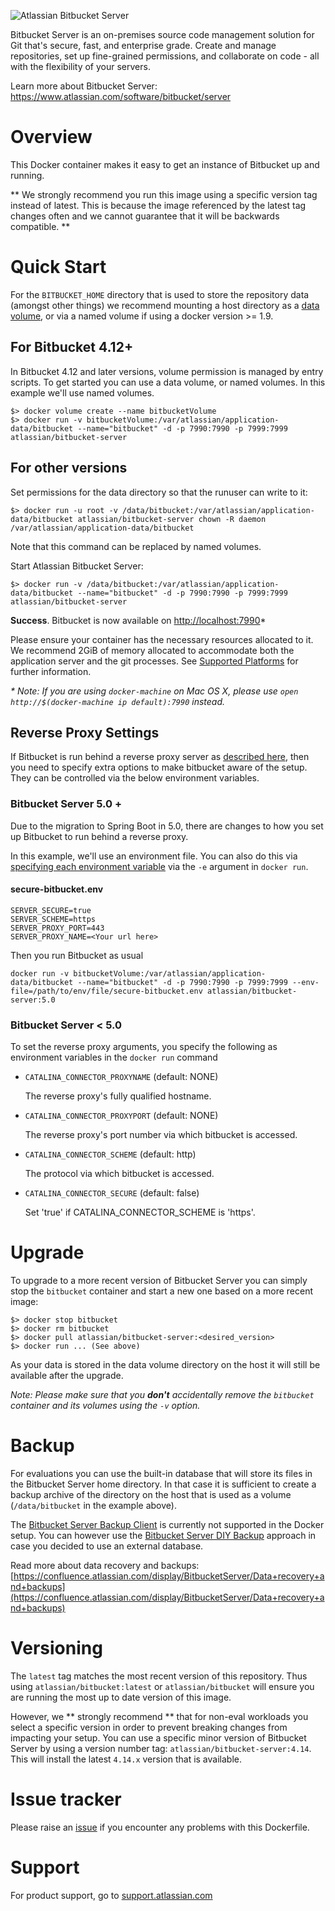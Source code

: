 ![Atlassian Bitbucket Server](https://www.atlassian.com/dam/wac/legacy/bitbucket_logo_landing.png)

Bitbucket Server is an on-premises source code management solution for Git that's secure, fast, and enterprise grade. Create and manage repositories, set up fine-grained permissions, and collaborate on code - all with the flexibility of your servers.

Learn more about Bitbucket Server: <https://www.atlassian.com/software/bitbucket/server>

# Overview

This Docker container makes it easy to get an instance of Bitbucket up and running.

** We strongly recommend you run this image using a specific version tag instead of latest. This is because the image referenced by the latest tag changes often and we cannot guarantee that it will be backwards compatible. **

# Quick Start

For the `BITBUCKET_HOME` directory that is used to store the repository data
(amongst other things) we recommend mounting a host directory as a [data volume](https://docs.docker.com/engine/tutorials/dockervolumes/#/data-volumes), or via a named volume if using a docker version >= 1.9. 

## For Bitbucket 4.12+

In Bitbucket 4.12 and later versions, volume permission is managed by entry scripts. To get started you can use a data volume, or named volumes. In this example we'll use named volumes.

    $> docker volume create --name bitbucketVolume
    $> docker run -v bitbucketVolume:/var/atlassian/application-data/bitbucket --name="bitbucket" -d -p 7990:7990 -p 7999:7999 atlassian/bitbucket-server

## For other versions

Set permissions for the data directory so that the runuser can write to it:

    $> docker run -u root -v /data/bitbucket:/var/atlassian/application-data/bitbucket atlassian/bitbucket-server chown -R daemon  /var/atlassian/application-data/bitbucket
    
Note that this command can be replaced by named volumes.

Start Atlassian Bitbucket Server:

    $> docker run -v /data/bitbucket:/var/atlassian/application-data/bitbucket --name="bitbucket" -d -p 7990:7990 -p 7999:7999 atlassian/bitbucket-server

**Success**. Bitbucket is now available on [http://localhost:7990](http://localhost:7990)*

Please ensure your container has the necessary resources allocated to it.
We recommend 2GiB of memory allocated to accommodate both the application server
and the git processes.
See [Supported Platforms](https://confluence.atlassian.com/display/BitbucketServer/Supported+platforms) for further information.
    

_* Note: If you are using `docker-machine` on Mac OS X, please use `open http://$(docker-machine ip default):7990` instead._

## Reverse Proxy Settings

If Bitbucket is run behind a reverse proxy server as [described here](https://confluence.atlassian.com/bitbucketserver/proxying-and-securing-bitbucket-server-776640099.html),
then you need to specify extra options to make bitbucket aware of the setup. They can be controlled via the below
environment variables.

### Bitbucket Server 5.0 + 

Due to the migration to Spring Boot in 5.0, there are changes to how you set up Bitbucket to run behind a reverse proxy.

In this example, we'll use an environment file. You can also do this via [specifying each environment variable](https://docs.docker.com/engine/reference/run/#env-environment-variables) via the `-e` argument in `docker run`. 

#### secure-bitbucket.env
```
SERVER_SECURE=true
SERVER_SCHEME=https
SERVER_PROXY_PORT=443
SERVER_PROXY_NAME=<Your url here>
```

Then you run Bitbucket as usual

`docker run -v bitbucketVolume:/var/atlassian/application-data/bitbucket --name="bitbucket" -d -p 7990:7990 -p 7999:7999 --env-file=/path/to/env/file/secure-bitbucket.env atlassian/bitbucket-server:5.0`

### Bitbucket Server < 5.0

To set the reverse proxy arguments, you specify the following as environment variables in the `docker run` command

* `CATALINA_CONNECTOR_PROXYNAME` (default: NONE)

   The reverse proxy's fully qualified hostname.

* `CATALINA_CONNECTOR_PROXYPORT` (default: NONE)

   The reverse proxy's port number via which bitbucket is accessed.

* `CATALINA_CONNECTOR_SCHEME` (default: http)

   The protocol via which bitbucket is accessed.

* `CATALINA_CONNECTOR_SECURE` (default: false)

   Set 'true' if CATALINA\_CONNECTOR\_SCHEME is 'https'.

# Upgrade

To upgrade to a more recent version of Bitbucket Server you can simply stop the `bitbucket`
container and start a new one based on a more recent image:

    $> docker stop bitbucket
    $> docker rm bitbucket
    $> docker pull atlassian/bitbucket-server:<desired_version>
    $> docker run ... (See above)

As your data is stored in the data volume directory on the host it will still
be available after the upgrade.

_Note: Please make sure that you **don't** accidentally remove the `bitbucket`
container and its volumes using the `-v` option._

# Backup

For evaluations you can use the built-in database that will store its files in the Bitbucket Server home directory. In that case it is sufficient to create a backup archive of the directory on the host that is used as a volume (`/data/bitbucket` in the example above).

The [Bitbucket Server Backup Client](https://confluence.atlassian.com/display/BitbucketServer/Data+recovery+and+backups) is currently not supported in the Docker setup. You can however use the [Bitbucket Server DIY Backup](https://confluence.atlassian.com/display/BitbucketServer/Using+Bitbucket+Server+DIY+Backup) approach in case you decided to use an external database.

Read more about data recovery and backups: [https://confluence.atlassian.com/display/BitbucketServer/Data+recovery+and+backups](https://confluence.atlassian.com/display/BitbucketServer/Data+recovery+and+backups)

# Versioning

The `latest` tag matches the most recent version of this repository. Thus using `atlassian/bitbucket:latest` or `atlassian/bitbucket` will ensure you are running the most up to date version of this image.

However,  we ** strongly recommend ** that for non-eval workloads you select a specific version in order to prevent breaking changes from impacting your setup.
You can use a specific minor version of Bitbucket Server by using a version number
tag: `atlassian/bitbucket-server:4.14`. This will install the latest `4.14.x` version that
is available.


# Issue tracker

Please raise an [issue](https://bitbucket.org/atlassian/docker-atlassian-bitbucket-server/issues) if you encounter any problems with this Dockerfile.

# Support

For product support, go to [support.atlassian.com](https://support.atlassian.com/)